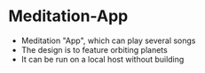 # Meditation-App

* Meditation "App", which can play several songs
* The design is to feature orbiting planets
* It can be run on a local host without building
